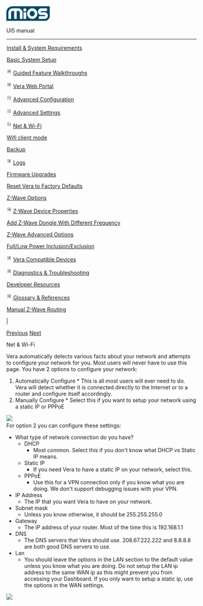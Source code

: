 ![](skins/mios/images/logo.png)

UI5 manual

  
---  
  
![](images/spacer.gif)[Install & System
Requirements](index.html#!docs5/installation_and_system_requirements_en_3Lite_all.md)

![](images/spacer.gif)[Basic System Setup ](index.html#!docs5/getting_started_en_3Lite_all.md)

![](skins/mios/images/plus.gif)[Guided Feature Walkthroughs
](features_en_3Lite_all.html)

![](skins/mios/images/plus.gif)[Vera Web Portal](index.html#!docs5/web_portal_en_3Lite_all.md)

![](skins/mios/images/minus.gif)[Advanced
Configuration](index.html#!docs5/advanced_configuration_en_3Lite_all.md)

![](skins/mios/images/minus.gif)[Advanced Settings](index.html#!docs5/advanced_settings_en_3Lite_all.md)

![](skins/mios/images/minus.gif)[Net & Wi-Fi](setup_en_3Lite_all.html_network_settings_connect_to_the_internet)

![](images/spacer.gif)[Wifi client mode](index.html#!docs5/Wifi_client_mode_en_3Lite_all.md)

![](images/spacer.gif)[Backup](index.html#!docs5/advanced_settings_backup_en_3Lite_all.md)

![](skins/mios/images/plus.gif)[Logs](advanced_settings_en_3Lite_all.html_logs)

![](images/spacer.gif)[Firmware Upgrades](index.html#!docs5/advanced_settings_downloads_en_3Lite_all.md)

![](images/spacer.gif)[Reset Vera to Factory Defaults](index.html#!docs5/reset_factory_defaults_en_3Lite_all.md)

![](images/spacer.gif)[Z-Wave Options](index.html#!docs5/zwave_options_en_3Lite_all.md)

![](skins/mios/images/plus.gif)[Z-Wave Device Properties](index.html#!docs5/add_device_zwave_properties_options_en_3Lite_all.md)

![](images/spacer.gif)[Add Z-Wave Dongle With Different Frequency](index.html#!docs5/changing_zwave_port_en_3Lite_all.md)

![](images/spacer.gif)[Z-Wave Advanced Options](index.html#!docs5/zwave_device_advanced_en_3Lite_all.md)

![](images/spacer.gif)[Full/Low Power Inclusion/Exclusion](index.html#!docs5/full_power_inclusion_en_3Lite_all.md)

![](skins/mios/images/plus.gif)[Vera Compatible
Devices](index.html#!docs5/supported_hardware_en_3Lite_all.md)

![](skins/mios/images/plus.gif)[Diagnostics &
Troubleshooting](index.html#!docs5/troubleshooting_en_3Lite_all.md)

![](images/spacer.gif)[Developer Resources](index.html#!docs5/developers_en_3Lite_all.md)

![](skins/mios/images/plus.gif)[Glossary &
References](index.html#!docs5/reference_en_3Lite_all.md)

![](images/spacer.gif)[Manual Z-Wave Routing](index.html#!docs5/ManualRoute_en_3Lite_all.md)

|

[Previous](index.html#!docs5/advanced_settings_en_3Lite_all.md)
[Next](index.html#!docs5/Wifi_client_mode_en_3Lite_all.md)

Net & Wi-Fi

  
Vera automatically detects various facts about your network and attempts to
configure your network for you. Most users will never have to use this page.
You have 2 options to configure your network:

  1. Automatically Configure
    * This is all most users will ever need to do. Vera will detect whether it is connected directly to the Internet or to a router and configure itself accordingly.
  2. Manually Configure
    * Select this if you want to setup your network using a static IP or PPPoE  

![](/images/mios/UI5_net&wifi_vera_lite\(1\).png)  
For option 2 you can configure these settings:

  * What type of network connection do you have?
    * DHCP
      * Most common. Select this if you don't know what DHCP vs Static IP means.
    * Static IP
      * If you need Vera to have a static IP on your network, select this.
    * PPPoE
      * Use this for a VPN connection only if you know what you are doing. We don't support debugging issues with your VPN.
  * IP Address
    * The IP that you want Vera to have on your network.
  * Subnet mask
    * Unless you know otherwise, it should be 255.255.255.0
  * Gateway
    * The IP address of your router. Most of the time this is 192.168.1.1
  * DNS
    * The DNS servers that Vera should use. 208.67.222.222 and 8.8.8.8 are both good DNS servers to use.
  * Lan
    * You should leave the options in the LAN section to the default value unless you know what you are doing. Do not setup the LAN ip address to the same WAN ip as this might prevent you from accessing your Dashboard. If you only want to setup a static ip, use the options in the WAN settings.

![](/images/mios/UI5_netSettings1_vera_lite.PNG)  

  

